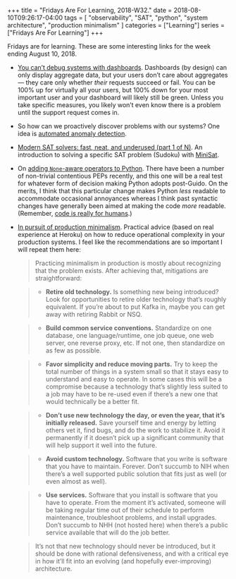 +++
title = "Fridays Are For Learning, 2018-W32."
date = 2018-08-10T09:26:17-04:00
tags = [
    "observability", "SAT", "python", "system architecture",
    "production minimalism"
]
categories = ["Learning"]
series = ["Fridays Are For Learning"]
+++

Fridays are for learning. These are some interesting links for the week
ending August 10, 2018.

* [You can’t debug systems with dashboards].  Dashboards (by design) can only
display aggregate data, but your users don’t care about aggregates — they
care only whether *their* requests succeed or fail.  You can be 100% up for
virtually all your users, but 100% down for your most important user and your
dashboard will likely still be green.  Unless you take specific measures, you
likely won’t even know there is a problem until the support request comes in.

[You can’t debug systems with dashboards]: https://read.acloud.guru/why-you-cant-effectively-debug-your-modern-systems-with-dashboards-57fe3ecd26bf

* So how can we proactively discover problems with our systems?  One idea is
[automated anomaly detection].

[automated anomaly detection]: https://eng.uber.com/observability-anomaly-detection/

* [Modern SAT solvers: fast, neat, and underused (part 1 of N)].  An
introduction to solving a specific SAT problem (Sudoku) with [MiniSat].

[Modern SAT solvers: fast, neat, and underused (part 1 of N)]: https://codingnest.com/modern-sat-solvers-fast-neat-underused-part-1-of-n/
[MiniSat]: http://minisat.se/

* On [adding `None`-aware operators to Python].  There have been a number of
non-trivial contentious PEPs recently, and this one will be a real test for
whatever form of decision making Python adopts post-Guido.  On the merits, I
think that this particular change makes Python *less* readable to accommodate
occasional annoyances whereas I think past syntactic changes have generally
been aimed at making the code *more* readable. (Remember, [code is really for
humans].)

[adding `None`-aware operators to Python]: https://lwn.net/Articles/760993/
[code is really for humans]: https://twitter.com/codewisdom/status/816313935406256128?lang=en

* [In pursuit of production minimalism].  Practical advice (based on real
experience at Heroku) on how to reduce operational complexity in your
production systems.  I feel like the recommendations are so important I will
repeat them here:

    >Practicing minimalism in production is mostly about recognizing that the
    problem exists. After achieving that, mitigations are straightforward:

    >* **Retire old technology.** Is something new being introduced? Look for
    opportunities to retire older technology that’s roughly equivalent. If
    you’re about to put Kafka in, maybe you can get away with retiring Rabbit
    or NSQ.

    >* **Build common service conventions.** Standardize on one database, one
    language/runtime, one job queue, one web server, one reverse proxy, etc.
    If not one, then standardize on as few as possible.

    >* **Favor simplicity and reduce moving parts.** Try to keep the total
    number of things in a system small so that it stays easy to understand and
    easy to operate. In some cases this will be a compromise because a
    technology that’s slightly less suited to a job may have to be re-used
    even if there’s a new one that would technically be a better fit.

    >* **Don’t use new technology the day, or even the year, that it’s
    initially released.** Save yourself time and energy by letting others vet
    it, find bugs, and do the work to stabilize it. Avoid it permanently if it
    doesn’t pick up a significant community that will help support it well
    into the future.

    >* **Avoid custom technology.** Software that you write is software that
    you have to maintain. Forever. Don’t succumb to NIH when there’s a well
    supported public solution that fits just as well (or even almost as well).

    >* **Use services.** Software that you install is software that you have
    to operate. From the moment it’s activated, someone will be taking regular
    time out of their schedule to perform maintenance, troubleshoot problems,
    and install upgrades. Don’t succumb to NHH (not hosted here) when there’s
    a public service available that will do the job better.

    >It’s not that new technology should never be introduced, but it should be
    done with rational defensiveness, and with a critical eye in how it’ll fit
    into an evolving (and hopefully ever-improving) architecture.

[In pursuit of production minimalism]: https://brandur.org/minimalism
